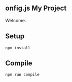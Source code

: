 onfig.js
My Project
---

Welcome.



Setup
---

```
npm install
```



Compile
---

```
npm run compile